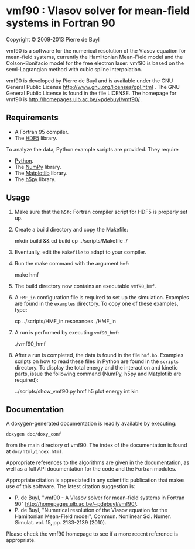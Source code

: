 vmf90 : Vlasov solver for mean-field systems in Fortran 90
==========================================================

Copyright © 2009-2013 Pierre de Buyl

vmf90 is a software for the numerical resolution of the Vlasov equation for 
mean-field systems, currently the Hamiltonian Mean-Field model and the
Colson-Bonifacio model for the free electron laser. vmf90 is based
on the semi-Lagrangian method with cubic spline interpolation.

vmf90 is developed by Pierre de Buyl and is available under the GNU General 
Public License http://www.gnu.org/licenses/gpl.html . The GNU General Public
License is found in the file LICENSE. The homepage for vmf90 is
http://homepages.ulb.ac.be/~pdebuyl/vmf90/ .

Requirements
------------

* A Fortran 95 compiler.
* The [HDF5](http://www.hdfgroup.org/HDF5/) library.

To analyze the data, Python example scripts are provided. They require

* [Python](http://python.org/).
* The [NumPy](http://numpy.scipy.org/) library.
* The [Matplotlib](http://matplotlib.sourceforge.net/) library.
* The [h5py](http://www.h5py.org/) library.

Usage
-----

1. Make sure that the ``h5fc`` Fortran compiler script for HDF5 is properly set
   up.
2. Create a build directory and copy the Makefile:

    mkdir build && cd build
    cp ../scripts/Makefile ./

3. Eventually, edit the ``Makefile`` to adapt to your compiler.
4. Run the make command with the argument ``hmf``:

    make hmf

5. The build directory now contains an executable ``vmf90_hmf``.
6. A ``HMF_in`` configuration file is required to set up the
   simulation. Examples are found in the ``examples`` directory. To copy one of
   these examples, type:

    cp ../scripts/HMF_in.resonances ./HMF_in

7. A run is performed by executing ``vmf90_hmf``:

    ./vmf90_hmf

8. After a run is completed, the data is found in the file ``hmf.h5``. Examples
   scripts on how to read these files in Python are found in the ``scripts``
   directory. To display the total energy and the interaction and kinetic parts,
   issue the following command (NumPy, h5py and Matplotlib are required):

    ../scripts/show_vmf90.py hmf.h5 plot energy int kin


Documentation
-------------

A doxygen-generated documentation is readily available by executing:

    doxygen doc/doxy_conf

from the main directory of vmf90. The index of the documentation is found at
``doc/html/index.html``.

Appropriate references to the algorithms are given in the documentation, as well
as a full API documentation for the code and the Fortran modules.

Appropriate citation is appreciated in any scientific publication that makes use
of this software. The latest citation suggestion is:

* P. de Buyl, "vmf90 - A Vlasov solver for mean-field systems in Fortran 90"
    http://homepages.ulb.ac.be/~pdebuyl/vmf90/.
* P. de Buyl, "Numerical resolution of the Vlasov equation for the Hamiltonian
    Mean-Field model", Commun. Nonlinear Sci. Numer. Simulat. vol. 15,
    pp. 2133-2139 (2010).

Please check the vmf90 homepage to see if a more recent reference is appropriate.


